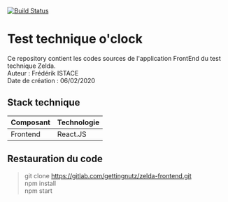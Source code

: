 
[![Build Status](https://travis-ci.com/egenia/oclock-zelda-frontend.svg?branch=master)](https://travis-ci.com/egenia/oclock-zelda-frontend)

# Test technique o'clock

Ce repository contient les codes sources de l'application FrontEnd du test technique Zelda.  
Auteur : Frédérik ISTACE  
Date de création : 06/02/2020  

## Stack technique
| Composant |Technologie  |
|--|--|
| Frontend |React.JS  |

## Restauration du code
> git clone https://gitlab.com/gettingnutz/zelda-frontend.git  
> npm install  
> npm start
